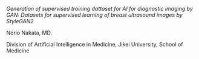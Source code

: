 *Generation of supervised training dattaset for AI for diagnostic imaging by GAN: Datasets for supervised learning of breast ultrasound images by StyleGAN2*

Norio Nakata, MD.

Division of Artificial Intelligence in Medicine, Jikei University, School of Medicine
